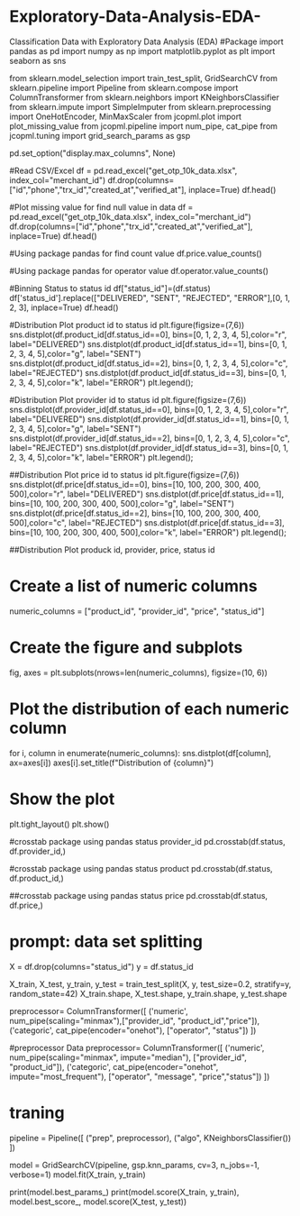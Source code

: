 # Exploratory-Data-Analysis-EDA-
Classification Data with Exploratory Data Analysis (EDA)
#Package
import pandas as pd
import numpy as np
import matplotlib.pyplot as plt
import seaborn as sns

from sklearn.model_selection import train_test_split, GridSearchCV
from sklearn.pipeline import Pipeline
from sklearn.compose import ColumnTransformer
from sklearn.neighbors import KNeighborsClassifier
from sklearn.impute import SimpleImputer
from sklearn.preprocessing import OneHotEncoder, MinMaxScaler
from jcopml.plot import plot_missing_value
from jcopml.pipeline import num_pipe, cat_pipe
from jcopml.tuning import grid_search_params as gsp

pd.set_option("display.max_columns", None)

#Read CSV/Excel
df = pd.read_excel("get_otp_10k_data.xlsx", index_col="merchant_id")
df.drop(columns=["id","phone","trx_id","created_at","verified_at"], inplace=True)
df.head()

#Plot missing value for find null value in data
df = pd.read_excel("get_otp_10k_data.xlsx", index_col="merchant_id")
df.drop(columns=["id","phone","trx_id","created_at","verified_at"], inplace=True)
df.head()

#Using package pandas for find count value
df.price.value_counts()

#Using package pandas for operator value 
df.operator.value_counts()

#Binning Status to status id
df["status_id"]=(df.status)
df['status_id'].replace(["DELIVERED", "SENT", "REJECTED", "ERROR"],[0, 1, 2, 3], inplace=True)
df.head()

#Distribution Plot product id to status id
plt.figure(figsize=(7,6))
sns.distplot(df.product_id[df.status_id==0], bins=[0, 1, 2, 3, 4, 5],color="r", label="DELIVERED")
sns.distplot(df.product_id[df.status_id==1], bins=[0, 1, 2, 3, 4, 5],color="g", label="SENT")
sns.distplot(df.product_id[df.status_id==2], bins=[0, 1, 2, 3, 4, 5],color="c", label="REJECTED")
sns.distplot(df.product_id[df.status_id==3], bins=[0, 1, 2, 3, 4, 5],color="k", label="ERROR")
plt.legend();

#Distribution Plot provider id to status id
plt.figure(figsize=(7,6))
sns.distplot(df.provider_id[df.status_id==0], bins=[0, 1, 2, 3, 4, 5],color="r", label="DELIVERED")
sns.distplot(df.provider_id[df.status_id==1], bins=[0, 1, 2, 3, 4, 5],color="g", label="SENT")
sns.distplot(df.provider_id[df.status_id==2], bins=[0, 1, 2, 3, 4, 5],color="c", label="REJECTED")
sns.distplot(df.provider_id[df.status_id==3], bins=[0, 1, 2, 3, 4, 5],color="k", label="ERROR")
plt.legend();

##Distribution Plot price id to status id
plt.figure(figsize=(7,6))
sns.distplot(df.price[df.status_id==0], bins=[10, 100, 200, 300, 400, 500],color="r", label="DELIVERED")
sns.distplot(df.price[df.status_id==1], bins=[10, 100, 200, 300, 400, 500],color="g", label="SENT")
sns.distplot(df.price[df.status_id==2], bins=[10, 100, 200, 300, 400, 500],color="c", label="REJECTED")
sns.distplot(df.price[df.status_id==3], bins=[10, 100, 200, 300, 400, 500],color="k", label="ERROR")
plt.legend();

##Distribution Plot produck id, provider, price, status id 
# Create a list of numeric columns
numeric_columns = ["product_id", "provider_id", "price", "status_id"]

# Create the figure and subplots
fig, axes = plt.subplots(nrows=len(numeric_columns), figsize=(10, 6))

# Plot the distribution of each numeric column
for i, column in enumerate(numeric_columns):
    sns.distplot(df[column], ax=axes[i])
    axes[i].set_title(f"Distribution of {column}")

# Show the plot
plt.tight_layout()
plt.show()

#crosstab package using pandas status provider_id
pd.crosstab(df.status, df.provider_id,)

#crosstab package using pandas status product
pd.crosstab(df.status, df.product_id,)

##crosstab package using pandas status price
pd.crosstab(df.status, df.price,)

# prompt: data set splitting
X = df.drop(columns="status_id")
y = df.status_id

X_train, X_test, y_train, y_test = train_test_split(X, y, test_size=0.2, stratify=y, random_state=42)
X_train.shape, X_test.shape, y_train.shape, y_test.shape


preprocessor= ColumnTransformer([
    ('numeric', num_pipe(scaling="minmax"),["provider_id", "product_id","price"]),
    ('categoric', cat_pipe(encoder="onehot"), ["operator", "status"])
])

#preprocessor Data
preprocessor= ColumnTransformer([
    ('numeric', num_pipe(scaling="minmax", impute="median"), ["provider_id", "product_id"]),
    ('categoric', cat_pipe(encoder="onehot", impute="most_frequent"), ["operator", "message", "price","status"])
])
# traning
pipeline = Pipeline([
    ("prep", preprocessor),
    ("algo", KNeighborsClassifier())
])

model = GridSearchCV(pipeline, gsp.knn_params, cv=3, n_jobs=-1, verbose=1)
model.fit(X_train, y_train)

print(model.best_params_)
print(model.score(X_train, y_train), model.best_score_, model.score(X_test, y_test))
